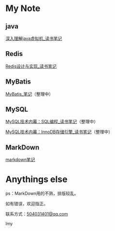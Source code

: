 # My Note  
## java  
[深入理解java虚拟机_读书笔记](/java/深入理解java虚拟机_读书笔记.md)  

## Redis  
[Redis设计与实现_读书笔记](/redis/Redis设计与实现_读书笔记.md)  

## MyBatis  
[MyBatis_笔记](/mybatis/MyBatis_笔记.md)（整理中）  

## MySQL  
[MySQL技术内幕：SQL编程_读书笔记](/mysql/MySQL技术内幕：SQL编程_读书笔记.md)（整理中）  

[MySQL技术内幕：InnoDB存储引擎_读书笔记](/mysql/MySQL技术内幕：InnoDB存储引擎_读书笔记.md)（整理中）  

## MarkDown  
[markdown笔记](/markdown.md)

# Anythings else  
ps：MarkDown用的不熟，排版较乱。  

如有错误，欢迎指正。  

联系方式：504031401@qq.com  

lmy

